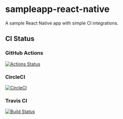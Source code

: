 # sampleapp-react-native

A sample React Native app with simple CI integrations.

## CI Status

### GitHub Actions

[![Actions Status][1]][2]

### CircleCI

[![CircleCI][3]][4]

### Travis CI

[![Build Status][5]][6]

[1]: https://github.com/fbluemle/sampleapp-react-native/workflows/main/badge.svg
[2]: https://github.com/fbluemle/sampleapp-react-native/actions
[3]: https://circleci.com/gh/fbluemle/sampleapp-react-native.svg?style=shield
[4]: https://circleci.com/gh/fbluemle/sampleapp-react-native
[5]: https://travis-ci.org/fbluemle/sampleapp-react-native.svg?branch=master
[6]: https://travis-ci.org/fbluemle/sampleapp-react-native
